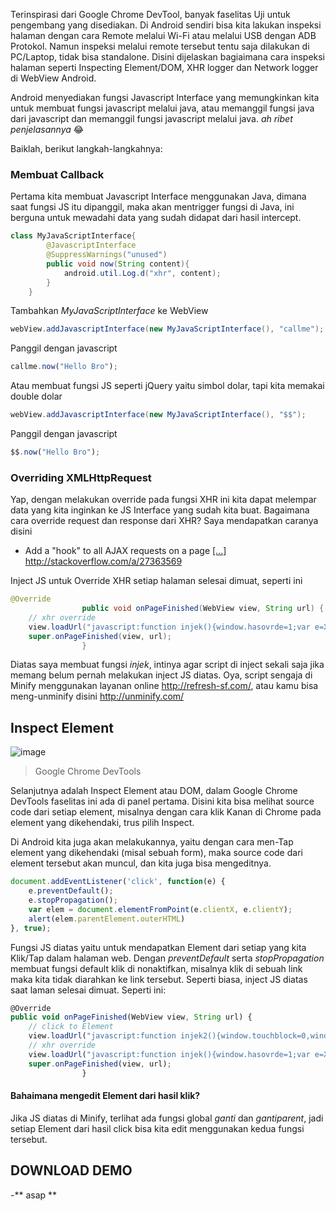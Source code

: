 Terinspirasi dari Google Chrome DevTool, banyak faselitas Uji untuk pengembang yang disediakan. Di Android sendiri bisa kita lakukan inspeksi halaman dengan cara Remote melalui Wi-Fi atau melalui USB dengan ADB Protokol.
Namun inspeksi melalui remote tersebut tentu saja dilakukan di PC/Laptop, tidak bisa standalone.
Disini dijelaskan bagiaimana cara inspeksi halaman seperti Inspecting Element/DOM, XHR logger dan Network logger di WebView Android.

Android menyediakan fungsi Javascript Interface yang memungkinkan kita untuk membuat fungsi javascript melalui java, atau memanggil fungsi java dari javascript dan memanggil fungsi javascript melalui java. *ah ribet penjelasannya* 😂

Baiklah, berikut langkah-langkahnya:

### Membuat Callback
Pertama kita membuat Javascript Interface menggunakan Java, dimana saat fungsi JS itu dipanggil, maka akan mentrigger fungsi di Java, ini berguna untuk mewadahi data yang sudah didapat dari hasil intercept.
```java
class MyJavaScriptInterface{
		@JavascriptInterface
		@SuppressWarnings("unused")
		public void now(String content){
			android.util.Log.d("xhr", content);
		}
	}
``` 
Tambahkan _MyJavaScriptInterface_ ke WebView
```java
webView.addJavascriptInterface(new MyJavaScriptInterface(), "callme");
``` 
Panggil dengan javascript
```javascript
callme.now("Hello Bro");
``` 
Atau membuat fungsi JS seperti jQuery yaitu simbol dolar, tapi kita memakai double dolar
```java
webView.addJavascriptInterface(new MyJavaScriptInterface(), "$$");
``` 
Panggil dengan javascript
```javascript
$$.now("Hello Bro");
``` 

### Overriding XMLHttpRequest
Yap, dengan melakukan override pada fungsi XHR ini kita dapat melempar data yang kita inginkan ke JS Interface yang sudah kita buat. Bagaimana cara override request dan response dari XHR? Saya mendapatkan caranya disini
* Add a "hook" to all AJAX requests on a page [[...]](http://stackoverflow.com/questions/5202296/add-a-hook-to-all-ajax-requests-on-a-page)
 http://stackoverflow.com/a/27363569

Inject JS untuk Override XHR setiap halaman selesai dimuat, seperti ini
```java
@Override
				public void onPageFinished(WebView view, String url) {
    // xhr override
    view.loadUrl("javascript:function injek(){window.hasovrde=1;var e=XMLHttpRequest.prototype.open;XMLHttpRequest.prototype.open=function(ee,nn,aa){this.addEventListener('load',function(){$$.log(this.responseText, nn, JSON.stringify(arguments))}),e.apply(this,arguments)}};if(window.hasovrde!=1){injek();}");
    super.onPageFinished(view, url);
				}
``` 
Diatas saya membuat fungsi *injek*, intinya agar script di inject sekali saja jika memang belum pernah melakukan inject JS diatas. Oya, script sengaja di Minify menggunakan layanan online http://refresh-sf.com/, atau kamu bisa meng-unminify disini http://unminify.com/
## Inspect Element
![image](https://developer.chrome.com/devtools/images/elements-panel.png)
> Google Chrome DevTools

Selanjutnya adalah Inspect Element atau DOM, dalam Google Chrome DevTools faselitas ini ada di panel pertama. Disini kita bisa melihat source code dari setiap element, misalnya dengan cara klik Kanan di Chrome pada element yang dikehendaki, trus pilih Inspect. 

Di Android kita juga akan melakukannya, yaitu dengan cara men-Tap element yang dikehendaki (misal sebuah form), maka source code dari element tersebut akan muncul, dan kita juga bisa mengeditnya.
```javascript
document.addEventListener('click', function(e) {
    e.preventDefault();
    e.stopPropagation();
    var elem = document.elementFromPoint(e.clientX, e.clientY);
    alert(elem.parentElement.outerHTML)
}, true);
```

Fungsi JS diatas yaitu untuk mendapatkan Element dari setiap yang kita Klik/Tap dalam halaman web. Dengan *preventDefault* serta  *stopPropagation* membuat fungsi default klik di nonaktifkan, misalnya klik di sebuah link maka kita tidak diarahkan ke link tersebut.
Seperti biasa, inject JS diatas saat laman selesai dimuat. Seperti ini:
```javascript
@Override
public void onPageFinished(WebView view, String url) {
    // click to Element
    view.loadUrl("javascript:function injek2(){window.touchblock=0,window.dummy1=1,document.addEventListener('click',function(n){if(1==window.touchblock){n.preventDefault();n.stopPropagation();var t=document.elementFromPoint(n.clientX,n.clientY);window.ganti=function(n){t.outerHTML=n},window.gantiparent=function(n){t.parentElement.outerHTML=n},$$.print(t.parentElement.outerHTML, t.outerHTML)}},!0)}1!=window.dummy1&&injek2();");
    // xhr override
    view.loadUrl("javascript:function injek(){window.hasovrde=1;var e=XMLHttpRequest.prototype.open;XMLHttpRequest.prototype.open=function(ee,nn,aa){this.addEventListener('load',function(){$$.log(this.responseText, nn, JSON.stringify(arguments))}),e.apply(this,arguments)}};if(window.hasovrde!=1){injek();}");
    super.onPageFinished(view, url);
				}
```

#### Bahaimana mengedit Element dari hasil klik?
Jika JS diatas di Minify, terlihat ada fungsi global *ganti* dan *gantiparent*, jadi setiap Element dari hasil click bisa kita edit menggunakan kedua fungsi tersebut.

## DOWNLOAD DEMO
-** asap **

